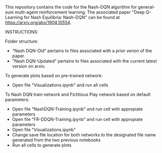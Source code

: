 This repository contains the code for the Nash-DQN algorithm for general-sum multi-agent reinforcement learning.
The associated paper "Deep Q-Learning for Nash Equilibria: Nash-DQN" can be found at https://arxiv.org/abs/1904.10554.

INSTRUCTIONS:

Folder structure:
- "Nash DQN-Old" pertains to files associated with a prior verion of the paper. 
- "Nash DQN-Updated" pertains to files associated with the current latest version on arxiv.

To generate plots based on pre-trained network:
- Open file "Visualizations.ipynb" and run all cells

To Nash DQN train network and Fictitious Play network based on default parameters:
- Open file "NashDQN-Training.ipynb" and run cell with appropiate parameters
- Open file "FR-DDQN-Training.ipynb" and run cell with appropiate parameters
- Open file "Visualizations.ipynb"
- Change save file location for both networks to the designated file name generated from the two previous notebooks
- Run all cells to generate plots
